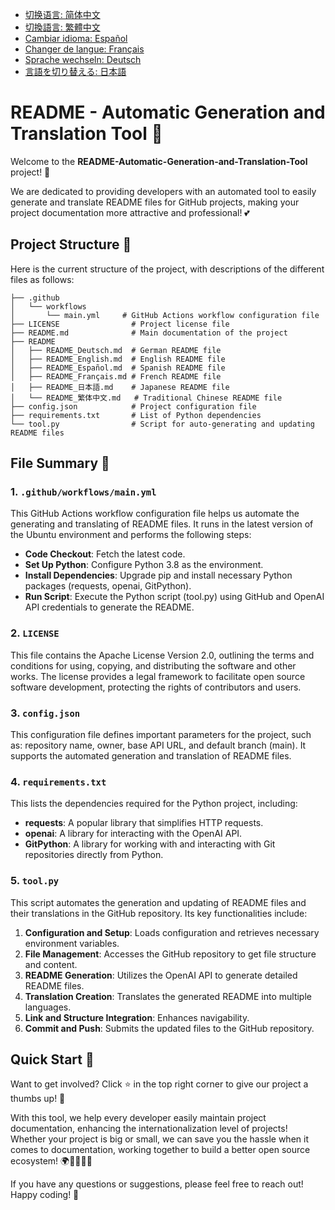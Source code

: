 - [切换语言: 简体中文](/README.md)
- [切換語言: 繁體中文](/README/README_繁体中文.md)
- [Cambiar idioma: Español](/README/README_Español.md)
- [Changer de langue: Français](/README/README_Français.md)
- [Sprache wechseln: Deutsch](/README/README_Deutsch.md)
- [言語を切り替える: 日本語](/README/README_日本語.md)

# README - Automatic Generation and Translation Tool 🌟

Welcome to the **README-Automatic-Generation-and-Translation-Tool** project! 🚀

We are dedicated to providing developers with an automated tool to easily generate and translate README files for GitHub projects, making your project documentation more attractive and professional! 💕

## Project Structure 📂

Here is the current structure of the project, with descriptions of the different files as follows:

```
├── .github
│   └── workflows
│       └── main.yml     # GitHub Actions workflow configuration file
├── LICENSE                # Project license file
├── README.md              # Main documentation of the project
├── README
│   ├── README_Deutsch.md  # German README file
│   ├── README_English.md  # English README file
│   ├── README_Español.md  # Spanish README file
│   ├── README_Français.md # French README file
│   ├── README_日本語.md    # Japanese README file
│   └── README_繁体中文.md   # Traditional Chinese README file
├── config.json            # Project configuration file
├── requirements.txt       # List of Python dependencies
└── tool.py                # Script for auto-generating and updating README files
```

## File Summary 📄

### 1. `.github/workflows/main.yml`
This GitHub Actions workflow configuration file helps us automate the generating and translating of README files. It runs in the latest version of the Ubuntu environment and performs the following steps:

- **Code Checkout**: Fetch the latest code.
- **Set Up Python**: Configure Python 3.8 as the environment.
- **Install Dependencies**: Upgrade pip and install necessary Python packages (requests, openai, GitPython).
- **Run Script**: Execute the Python script (tool.py) using GitHub and OpenAI API credentials to generate the README.

### 2. `LICENSE`
This file contains the Apache License Version 2.0, outlining the terms and conditions for using, copying, and distributing the software and other works. The license provides a legal framework to facilitate open source software development, protecting the rights of contributors and users.

### 3. `config.json`
This configuration file defines important parameters for the project, such as: repository name, owner, base API URL, and default branch (main). It supports the automated generation and translation of README files.

### 4. `requirements.txt`
This lists the dependencies required for the Python project, including:

- **requests**: A popular library that simplifies HTTP requests.
- **openai**: A library for interacting with the OpenAI API.
- **GitPython**: A library for working with and interacting with Git repositories directly from Python.

### 5. `tool.py`
This script automates the generation and updating of README files and their translations in the GitHub repository. Its key functionalities include:

1. **Configuration and Setup**: Loads configuration and retrieves necessary environment variables.
2. **File Management**: Accesses the GitHub repository to get file structure and content.
3. **README Generation**: Utilizes the OpenAI API to generate detailed README files.
4. **Translation Creation**: Translates the generated README into multiple languages.
5. **Link and Structure Integration**: Enhances navigability.
6. **Commit and Push**: Submits the updated files to the GitHub repository.

## Quick Start 🚀

Want to get involved? Click ⭐ in the top right corner to give our project a thumbs up! 💖

With this tool, we help every developer easily maintain project documentation, enhancing the internationalization level of projects! Whether your project is big or small, we can save you the hassle when it comes to documentation, working together to build a better open source ecosystem! 🌍👩‍💻👨‍💻

If you have any questions or suggestions, please feel free to reach out! Happy coding! 🎉